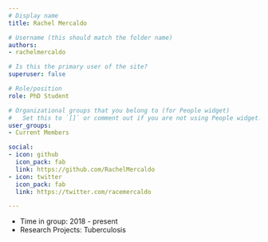 ```yaml
---
# Display name
title: Rachel Mercaldo

# Username (this should match the folder name)
authors:
- rachelmercaldo

# Is this the primary user of the site?
superuser: false

# Role/position
role: PhD Student

# Organizational groups that you belong to (for People widget)
#   Set this to `[]` or comment out if you are not using People widget.
user_groups:
- Current Members

social:
- icon: github
  icon_pack: fab
  link: https://github.com/RachelMercaldo
- icon: twitter
  icon_pack: fab
  link: https://twitter.com/racemercaldo

---
```


* Time in group: 2018 - present
* Research Projects: Tuberculosis
